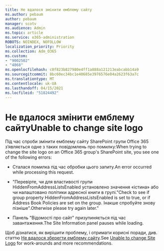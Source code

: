 ```yaml
---
title: Не вдалося змінити емблему сайту
ms.author: pebaum
author: pebaum
manager: scotv
ms.audience: Admin
ms.topic: article
ms.service: o365-administration
ROBOTS: NOINDEX, NOFOLLOW
localization_priority: Priority
ms.collection: Adm_O365
ms.custom:
- "9002502"
- "4868"
ms.openlocfilehash: c0f823b827980e4ff1a888a121213eabcabb14a9
ms.sourcegitcommit: 8bc60ec34bc1e40685e3976576e04a2623f63a7c
ms.translationtype: MT
ms.contentlocale: uk-UA
ms.lasthandoff: 04/15/2021
ms.locfileid: "51824492"
---
```

# <a name="unable-to-change-site-logo"></a><span data-ttu-id="c596c-102">Не вдалося змінити емблему сайту</span><span class="sxs-lookup"><span data-stu-id="c596c-102">Unable to change site logo</span></span>

<span data-ttu-id="c596c-103">Під час спроби змінити емблему сайту SharePoint групи Office 365 з’являється одне з таких повідомлень про помилку:</span><span class="sxs-lookup"><span data-stu-id="c596c-103">When trying to change the site logo on an Office 365 group's SharePoint site, you see one of the following errors:</span></span>

- <span data-ttu-id="c596c-104">Сталася помилка під час обробки цього запиту.</span><span class="sxs-lookup"><span data-stu-id="c596c-104">An error occurred while processing this request.</span></span>

- <span data-ttu-id="c596c-105">"Перевірте, чи для властивості групи HiddenFromAddressListsEnabled установлено значення «істина» або чи налаштовано політики адресної книги в групі.</span><span class="sxs-lookup"><span data-stu-id="c596c-105">"Check to see if group property HiddenFromAddressListsEnabled is set to true, or if Address Book Policies are set on the group.</span></span> <span data-ttu-id="c596c-106">Інакше спробуйте знову пізніше".</span><span class="sxs-lookup"><span data-stu-id="c596c-106">Otherwise please try again later."</span></span>

- <span data-ttu-id="c596c-107">Панель "Відомості про сайт" призупиняється під час завантаження.</span><span class="sxs-lookup"><span data-stu-id="c596c-107">The Site Information panel pauses while loading.</span></span>

<span data-ttu-id="c596c-108">Щоб дізнатися, як вирішити проблему, і отримати корисні поради, див. статтю [Не вдалося зберегти емблему сайту](https://docs.microsoft.com/sharepoint/troubleshoot/sites/error-when-changing-o365-site-logo).</span><span class="sxs-lookup"><span data-stu-id="c596c-108">See [Unable to change Site Logo](https://docs.microsoft.com/sharepoint/troubleshoot/sites/error-when-changing-o365-site-logo) for work-arounds and more recommendations.</span></span>
